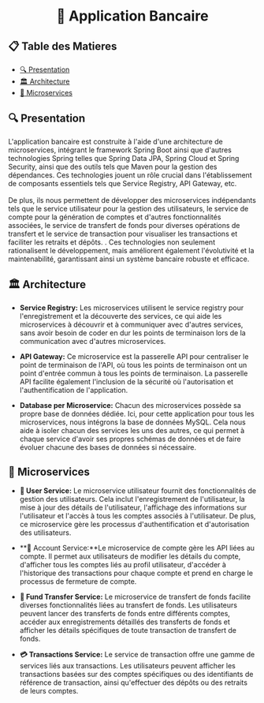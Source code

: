 <h1 align="center">🌟 Application Bancaire </h1>

<h2>📋 Table des Matieres</h2>

- [🔍 Presentation](#-about)
- [🏛️ Architecture](#-architecture)
- [🚀 Microservices](#-microservices)

## 🔍 Presentation

<p>
    L'application bancaire est construite à l'aide d'une architecture de microservices, intégrant le framework Spring Boot ainsi que d'autres technologies Spring telles que Spring Data JPA, Spring Cloud et Spring Security, ainsi que des outils tels que Maven pour la gestion des dépendances. Ces technologies jouent un rôle crucial dans l'établissement de composants essentiels tels que Service Registry, API Gateway, etc.<br><br>
    De plus, ils nous permettent de développer des microservices indépendants tels que le service utilisateur pour la gestion des utilisateurs, le service de compte pour la génération de comptes et d'autres fonctionnalités associées, le service de transfert de fonds pour diverses opérations de transfert et le service de transaction pour visualiser les transactions et faciliter les retraits et dépôts. . Ces technologies non seulement rationalisent le développement, mais améliorent également l'évolutivité et la maintenabilité, garantissant ainsi un système bancaire robuste et efficace.
</p>

## 🏛️ Architecture

- **Service Registry:** Les microservices utilisent le service registry pour l'enregistrement et la découverte des services, ce qui aide les microservices à découvrir et à communiquer avec d'autres services, sans avoir besoin de coder en dur les points de terminaison lors de la communication avec d'autres microservices.

- **API Gateway:** Ce microservice est la passerelle API pour centraliser le point de terminaison de l'API, où tous les points de terminaison ont un point d'entrée commun à tous les points de terminaison. La passerelle API facilite également l'inclusion de la sécurité où l'autorisation et l'authentification de l'application.

- **Database per Microservice:** Chacun des microservices possède sa propre base de données dédiée. Ici, pour cette application pour tous les microservices, nous intégrons la base de données MySQL. Cela nous aide à isoler chacun des services les uns des autres, ce qui permet à chaque service d'avoir ses propres schémas de données et de faire évoluer chacune des bases de données si nécessaire.

<h2>🚀 Microservices</h2>

- **👤 User Service:** Le microservice utilisateur fournit des fonctionnalités de gestion des utilisateurs. Cela inclut l'enregistrement de l'utilisateur, la mise à jour des détails de l'utilisateur, l'affichage des informations sur l'utilisateur et l'accès à tous les comptes associés à l'utilisateur. De plus, ce microservice gère les processus d'authentification et d'autorisation des utilisateurs.

- **💼 Account Service:**Le microservice de compte gère les API liées au compte. Il permet aux utilisateurs de modifier les détails du compte, d'afficher tous les comptes liés au profil utilisateur, d'accéder à l'historique des transactions pour chaque compte et prend en charge le processus de fermeture de compte.

- **💸 Fund Transfer Service:** Le microservice de transfert de fonds facilite diverses fonctionnalités liées au transfert de fonds. Les utilisateurs peuvent lancer des transferts de fonds entre différents comptes, accéder aux enregistrements détaillés des transferts de fonds et afficher les détails spécifiques de toute transaction de transfert de fonds.

- **💳 Transactions Service:** Le service de transaction offre une gamme de services liés aux transactions. Les utilisateurs peuvent afficher les transactions basées sur des comptes spécifiques ou des identifiants de référence de transaction, ainsi qu'effectuer des dépôts ou des retraits de leurs comptes.
